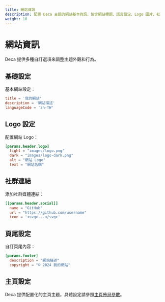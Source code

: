 ```yaml
---
title: 網站資訊
description: 配置 Deca 主題的網站基本資訊，包含網站標題、語言設定、Logo 圖片、社群媒體連結、頁尾版權資訊，以及主頁佈局設定。完整的網站識別元素配置指南。
weight: 10
---
```


# 網站資訊

Deca 提供多種自訂選項來調整主題外觀和行為。

## 基礎設定

基本網站設定：

```toml
title = '我的網站'
description = '網站描述'
languageCode = 'zh-TW'
```

## Logo 設定

配置網站 Logo：

```toml
[params.header.logo]
  light = "images/logo.png"
  dark = "images/logo-dark.png"
  alt = "網站 Logo"
  text = "網站名稱"
```

## 社群連結

添加社群媒體連結：

```toml
[[params.header.social]]
  name = "GitHub"
  url = "https://github.com/username"
  icon = '<svg>...</svg>'
```

## 頁尾設定

自訂頁尾內容：

```toml
[params.footer]
  description = "網站描述"
  copyright = "© 2024 我的網站"
```

## 主頁設定

Deca 提供配置化的主頁主題，具體設定請參照[主頁佈局參數](reference/home-params)。
